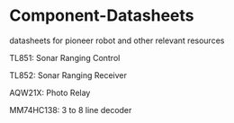 # Component-Datasheets
datasheets for pioneer robot and other relevant resources

TL851: Sonar Ranging Control

TL852: Sonar Ranging Receiver

AQW21X: Photo Relay

MM74HC138: 3 to 8 line decoder
